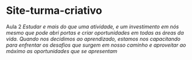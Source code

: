 # Site-turma-criativo
Aula 2
*Estudar e mais do que uma atividade, e um investimento em nós mesmo que pode abri portas e criar oportunidades em todas as áreas da vida. Quando nos decidimos ao aprendizado, estamos nos capacitando para enfrentar os desafios que surgem em nosso caminho e aproveitar ao máximo as oportunidades que se apresentam*
